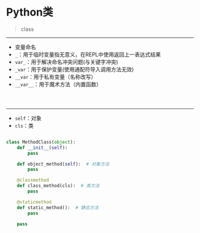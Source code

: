 # Python类
> class






---

- 变量命名
- `_`：用于临时变量指无意义，在REPL中使用返回上一表达式结果
- `var_`：用于解决命名冲突问题(与关键字冲突)
- `_var`：用于保护变量(使用通配符导入调用方法无效)
- `__var`：用于私有变量（名称改写）
- `__var__`：用于魔术方法（内置函数）

```py




```


---
- `self`：对象
- `cls`：类

```py

class MethodClass(object):
    def __init__(self):
        pass

    def object_method(self):  # 对象方法
        pass

    @classmethod
    def class_method(cls):  # 类方法
        pass

    @staticmethod
    def static_method():  # 静态方法
        pass

    pass



```